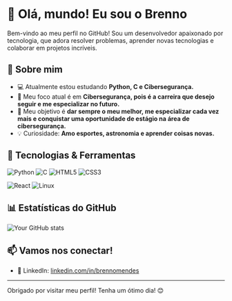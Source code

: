 # 👋 Olá, mundo! Eu sou o Brenno

Bem-vindo ao meu perfil no GitHub! Sou um desenvolvedor apaixonado por tecnologia, que adora resolver problemas, aprender novas tecnologias e colaborar em projetos incríveis.

## 🚀 Sobre mim
- 💻 Atualmente estou estudando **Python, C e Cibersegurança.**
- 🌱 Meu foco atual é em **Cibersegurança, pois é a carreira que desejo seguir e me especializar no futuro.**
- 🎯 Meu objetivo é **dar sempre o meu melhor, me especializar cada vez mais e conquistar uma oportunidade de estágio na área de cibersegurança.**
- 💡 Curiosidade: **Amo esportes, astronomia e aprender coisas novas.**

## 🔧 Tecnologias & Ferramentas
![Python](https://img.shields.io/badge/-Python-3776AB?style=flat&logo=python&logoColor=white)
![C](https://img.shields.io/badge/C-%2300599C.svg?style=flat&logo=c&logoColor=white)
![HTML5](https://img.shields.io/badge/-HTML5-E34F26?style=flat&logo=html5&logoColor=white)
![CSS3](https://img.shields.io/badge/-CSS3-1572B6?style=flat&logo=css3&logoColor=white)

![React](https://img.shields.io/badge/-React-61DAFB?style=flat&logo=react&logoColor=black)
![Linux](https://img.shields.io/badge/-Linux-FCC624?style=flat&logo=linux&logoColor=black)

## 📊 Estatísticas do GitHub
![Your GitHub stats](https://github-readme-stats.vercel.app/api?username=brennomendes&show_icons=true&theme=radical)

## 📫  Vamos nos conectar!
- 💼 LinkedIn: [linkedin.com/in/brennomendes](https://linkedin.com/in/brennomendes)
---

Obrigado por visitar meu perfil! Tenha um ótimo dia! 😊
